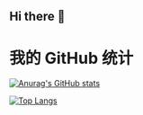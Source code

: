 ## Hi there 👋

<!--
**zhangchaochao-fit2cloud/zhangchaochao-fit2cloud** is a ✨ _special_ ✨ repository because its `README.md` (this file) appears on your GitHub profile.

Here are some ideas to get you started:

- 🔭 I’m currently working on ...
- 🌱 I’m currently learning ...
- 👯 I’m looking to collaborate on ...
- 🤔 I’m looking for help with ...
- 💬 Ask me about ...
- 📫 How to reach me: ...
- 😄 Pronouns: ...
- ⚡ Fun fact: ...
-->
# 我的 GitHub 统计
 
[![Anurag's GitHub stats](https://github-readme-stats.vercel.app/api?username=chao)](https://github.com/anuraghazra/github-readme-stats)
 
[![Top Langs](https://zhangchaochao-fit2cloud.vercel.app/api/top-langs/?username=chao&layout=compact)](https://github.com/anuraghazra/github-readme-stats)
